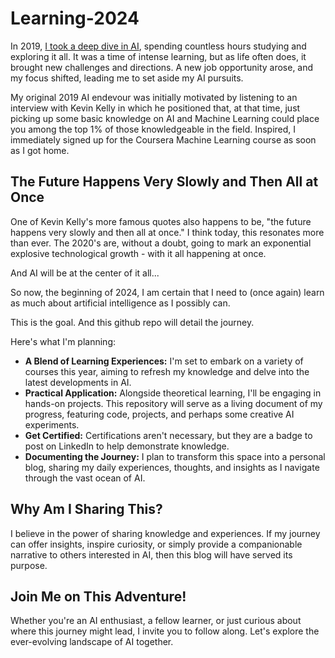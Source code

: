 # Learning-2024

In 2019, [I took a deep dive in AI](https://medium.com/swlh/top-5-insights-after-i-spent-100-days-learning-about-artificial-intelligence-b14b44a67134), spending countless hours studying and exploring it all. It was a time of intense learning, but as life often does, it brought new challenges and directions. A new job opportunity arose, and my focus shifted, leading me to set aside my AI pursuits.

My original 2019 AI endevour was initially motivated by listening to an interview with Kevin Kelly in which he positioned that, at that time, just picking up some basic knowledge on AI and Machine Learning could place you among the top 1% of those knowledgeable in the field. Inspired, I immediately signed up for the Coursera Machine Learning course as soon as I got home.

## The Future Happens Very Slowly and Then All at Once

One of Kevin Kelly's more famous quotes also happens to be, "the future happens very slowly and then all at once." I think today, this resonates more than ever. The 2020's are, without a doubt, going to mark an exponential explosive technological growth - with it all happening at once.

And AI will be at the center of it all...

So now, the beginning of 2024, I am certain that I need to (once again) learn as much about artificial intelligence as I possibly can.

This is the goal. And this github repo will detail the journey.

Here's what I'm planning:

- **A Blend of Learning Experiences:** I'm set to embark on a variety of courses this year, aiming to refresh my knowledge and delve into the latest developments in AI.
- **Practical Application:** Alongside theoretical learning, I'll be engaging in hands-on projects. This repository will serve as a living document of my progress, featuring code, projects, and perhaps some creative AI experiments.
- **Get Certified:** Certifications aren't necessary, but they are a badge to post on LinkedIn to help demonstrate knowledge.
- **Documenting the Journey:** I plan to transform this space into a personal blog, sharing my daily experiences, thoughts, and insights as I navigate through the vast ocean of AI.

## Why Am I Sharing This?
I believe in the power of sharing knowledge and experiences. If my journey can offer insights, inspire curiosity, or simply provide a companionable narrative to others interested in AI, then this blog will have served its purpose.

## Join Me on This Adventure!
Whether you're an AI enthusiast, a fellow learner, or just curious about where this journey might lead, I invite you to follow along. Let's explore the ever-evolving landscape of AI together.
